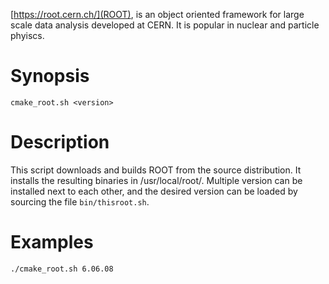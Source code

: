 [https://root.cern.ch/](ROOT), is an object oriented framework for large scale data analysis developed at CERN. It is popular in nuclear and particle phyiscs.

# Synopsis

```
cmake_root.sh <version>
```

# Description

This script downloads and builds ROOT from the source distribution. It installs the resulting binaries in /usr/local/root/<version>. Multiple version can be installed next to each other, and the desired version can be loaded by sourcing the file `bin/thisroot.sh`.

# Examples

```
./cmake_root.sh 6.06.08
```
